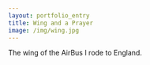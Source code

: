 ```yaml
---
layout: portfolio_entry
title: Wing and a Prayer
image: /img/wing.jpg
---
```

The wing of the AirBus I rode to England.

